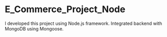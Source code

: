 # E_Commerce_Project_Node
I developed this project using Node.js framework. Integrated backend with MongoDB using Mongoose.
